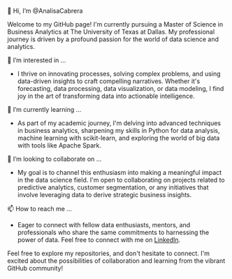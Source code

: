 👋 Hi, I’m @AnalisaCabrera

Welcome to my GitHub page! I'm currently pursuing a Master of Science in Business Analytics at The University of Texas at Dallas. My professional journey is driven by a profound passion for the world of data science and analytics.

👀 I’m interested in ...
- I thrive on innovating processes, solving complex problems, and using data-driven insights to craft compelling narratives. Whether it's forecasting, data processing, data visualization, or data modeling, I find joy in the art of transforming data into actionable intelligence.

🌱 I’m currently learning ...
- As part of my academic journey, I'm delving into advanced techniques in business analytics, sharpening my skills in Python for data analysis, machine learning with scikit-learn, and exploring the world of big data with tools like Apache Spark.

💞️ I’m looking to collaborate on ...
- My goal is to channel this enthusiasm into making a meaningful impact in the data science field. I'm open to collaborating on projects related to predictive analytics, customer segmentation, or any initiatives that involve leveraging data to derive strategic business insights.

📫 How to reach me ...
- Eager to connect with fellow data enthusiasts, mentors, and professionals who share the same commitments to harnessing the power of data. Feel free to connect with me on [LinkedIn](https://www.linkedin.com/in/analisa-cabrera/).

Feel free to explore my repositories, and don't hesitate to connect. I'm excited about the possibilities of collaboration and learning from the vibrant GitHub community!

<!---
AnalisaCabrera/AnalisaCabrera is a ✨ special ✨ repository because its `README.md` (this file) appears on your GitHub profile.
You can click the Preview link to take a look at your changes.
--->
